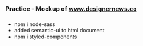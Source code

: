 ### Practice - Mockup of www.designernews.co

###
* npm i node-sass
* added semantic-ui to html document
* npm i styled-components